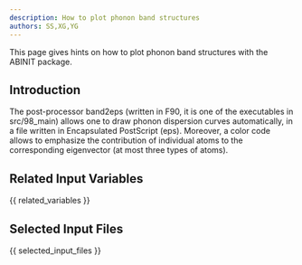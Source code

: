 ```yaml
---
description: How to plot phonon band structures
authors: SS,XG,YG
---
```


This page gives hints on how to plot phonon band structures with the ABINIT package.

## Introduction

The post-processor band2eps (written in F90, it is one of the executables in
src/98_main) allows one to draw phonon dispersion curves automatically, in a
file written in Encapsulated PostScript (eps). Moreover, a color code allows
to emphasize the contribution of individual atoms to the corresponding
eigenvector (at most three types of atoms).


## Related Input Variables

{{ related_variables }}

## Selected Input Files

{{ selected_input_files }}

